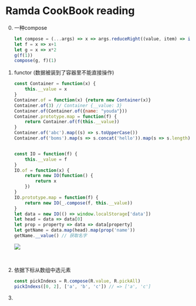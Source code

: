# Ramda CookBook reading

0. 一种compose

   ```javascript
   let compose = (...args) => x => args.reduceRight((value, item) => item(value), x)
   let f = x => x+1
   let g = x => x*2
   g(f(1))
   compose(g, f)(1)
   ```

1. functor (数据被装到了容器里不能直接操作)

   ```javascript
   const Container = function(x) {
       this.__value = x
   }
   Container.of = function(x) {return new Container(x)}
   Container.of(3) // Container {__value: 3}
   Container.of(Container.of({name: "youda"}))
   Container.prototype.map = function(f) {
       return Container.of(f(this.__value))
   }
   Container.of('abc').map((s) => s.toUpperCase())
   Container.of('boms').map(s => s.concat('hello')).map(s => s.length)


   const IO = function(f) {
       this.__value = f
   }
   IO.of = function(x) {
       return new IO(function() {
           return x
       })
   }
   IO.prototype.map = function(f) {
       return new IO(_.compose(f, this.__value))
   }
   let data = new IO(() => window.localStorage['data'])
   let head = data => data[0]
   let prop = property => data => data[property]
   let getName = data.map(head).map(prop('name'))
   getName.__value() // 获取名字
   ```

   ![](http://7xojpa.com1.z0.glb.clouddn.com/%E8%AE%BE%E8%AE%A1%E6%A8%A1%E5%BC%8F/08c2645c339e0f390aa23ff666191b13.png)

   ​

2. 依据下标从数组中选元素

   ```javascript
   const pickIndexs = R.compose(R.value, R.pickAll)
   pickIndexs([0, 2], ['a', 'b', 'c']) // => ['a', 'c']
   ```

3. ​